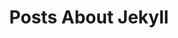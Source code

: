 ---
layout: category
title: Posts About Jekyll
category: jekyll
permalink: /categories/jekyll/
breadcrumb: Jekyll
---
